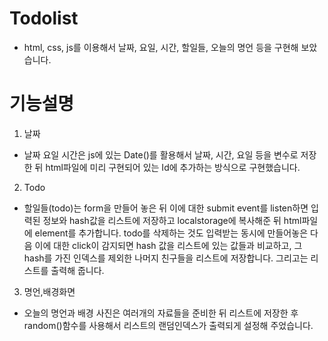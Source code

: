 Todolist
========
* html, css, js를 이용해서 날짜, 요일, 시간, 할일들, 오늘의 명언 등을 구현해 보았습니다.   
# 기능설명
1. 날짜    
* 날짜 요일 시간은 js에 있는 Date()를 활용해서 날짜, 시간, 요일 등을 변수로 저장한 뒤 html파일에 미리 구현되어 있는 Id에 추가하는 방식으로 구현했습니다.   
2. Todo     
* 할일들(todo)는 form을 만들어 놓은 뒤 이에 대한 submit event를 listen하면 입력된 정보와 hash값을 리스트에 저장하고 localstorage에 복사해준 뒤 html파일에 element를 추가합니다. todo를 삭제하는 것도 입력받는 동시에 만들어놓은 다음 이에 대한 click이 감지되면 hash 값을 리스트에 있는 값들과 비교하고, 그 hash를 가진 인덱스를 제외한 나머지 친구들을 리스트에 저장합니다. 그리고는 리스트를 출력해 줍니다.
3. 명언,배경화면     
* 오늘의 명언과 배경 사진은 여러개의 자료들을 준비한 뒤 리스트에 저장한 후 random()함수를 사용해서 리스트의 랜덤인덱스가 출력되게 설정해 주었습니다.   